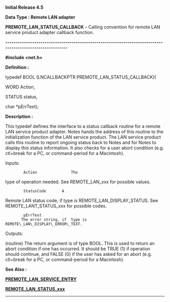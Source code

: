 




<!--
 /\* Font Definitions \*/
 @font-face
 {font-family:Courier;
 panose-1:2 7 4 9 2 2 5 2 4 4;}
@font-face
 {font-family:Helv;
 panose-1:2 11 6 4 2 2 2 3 2 4;}
@font-face
 {font-family:"Cambria Math";
 panose-1:2 4 5 3 5 4 6 3 2 4;}
 /\* Style Definitions \*/
 p.MsoNormal, li.MsoNormal, div.MsoNormal
 {margin-top:0cm;
 margin-right:0cm;
 margin-bottom:8.0pt;
 margin-left:0cm;
 line-height:107%;
 font-size:11.0pt;
 font-family:"Calibri",sans-serif;}
.MsoChpDefault
 {font-size:11.0pt;}
.MsoPapDefault
 {margin-bottom:8.0pt;
 line-height:107%;}
 /\* Page Definitions \*/
 @page WordSection1
 {size:612.0pt 792.0pt;
 margin:72.0pt 72.0pt 72.0pt 72.0pt;}
div.WordSection1
 {page:WordSection1;}
-->




**Initial Release 4.5**



**Data Type : Remote LAN adapter**



**PREMOTE\_LAN\_STATUS\_CALLBACK** **-** Calling
convention for remote LAN service product adapter callback function.


**----------------------------------------------------------------------------------------------------------**



**#include
<net.h>**



**Definition :**



typedef BOOL
(LNCALLBACKPTR PREMOTE\_LAN\_STATUS\_CALLBACK)(


   WORD Action,


   STATUS status,


   char \*pErrText);


 


**Description :**



This typedef
defines the interface to a status callback routine for a remote LAN service
product adapter.  Notes hands the address of this routine to the initialization
function of the LAN service product.  The LAN service product calls this
routine to report ongoing status back to Notes and for Notes to display this
status information.  It also checks for a user abort condition (e.g.  ctl+break
for a PC, or command-period for a Macintosh).


 


Inputs:


            Action               The
type of operation needed. See REMOTE\_LAN\_xxx for possible values.


 


            StatusCode       A
Remote LAN status code, if  type is  REMOTE\_LAN\_DISPLAY\_STATUS.  See
REMOTE\_LANT\_STATUS\_xxx for possible codes.


 


            pErrText       
           The error string, if  type is  REMOTE\_LAN\_DISPLAY\_ERROR\_TEXT.  

  




Outputs:


(routine)           The
return argument is of type BOOL.  This is used to return an abort condition if
one has occurred.  It should be TRUE (1) if operation should continue, and
FALSE (0) if the user has asked for an abort (e.g. ctl+break for a PC, or
command-period for a Macintosh).


 **See Also :**


**[PREMOTE\_LAN\_SERVICE\_ENTRY](notes:///8525872100478C66/61FD4E9848264AD28525620B006BA8BD/CE85C1F5D2E0248085256361003C3CC9)**


**[REMOTE\_LAN\_STATUS\_xxx](notes:///8525872100478C66/61FD4E9848264AD28525620B006BA8BD/B5DBC1F192673C8985256361003FD569)**



----------------------------------------------------------------------------------------------------------


 





